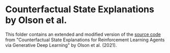 # Counterfactual State Explanations by Olson et al.

This folder contains an extended and modified version of the [source code](https://github.com/mattolson93/counterfactual-state-explanations/)
from "Counterfactual State Explanations for Reinforcement Learning Agents via Generative Deep Learning" by Olson et al. (2021).